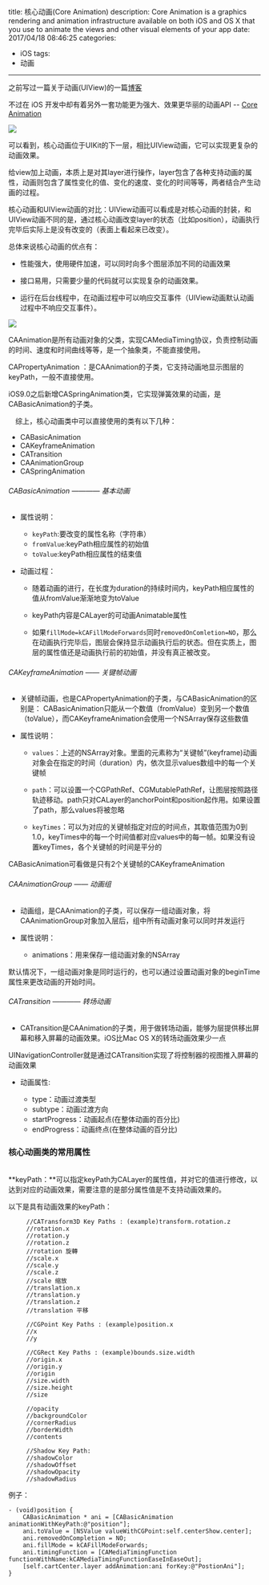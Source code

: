 title: 核心动画(Core Animation)
description: Core Animation is a graphics rendering and animation infrastructure available on both iOS and OS X that you use to animate the views and other visual elements of your app
date: 2017/04/18 08:46:25
categories:
- iOS
tags:
- 动画

---

之前写过一篇关于动画(UIView)的一篇[博客](http://dbcxl.com/2016/06/24/Animations/)

不过在 iOS 开发中却有着另外一套功能更为强大、效果更华丽的动画API -- [Core Animation](https://developer.apple.com/library/content/documentation/Cocoa/Conceptual/CoreAnimation_guide/Introduction/Introduction.html)

![](https://github.com/KnightJoker/KnightJoker.github.io/blob/master/Img/ca_architecture_2x.png?raw=true)

可以看到，核心动画位于UIKit的下一层，相比UIView动画，它可以实现更复杂的动画效果。

给view加上动画，本质上是对其layer进行操作，layer包含了各种支持动画的属性，动画则包含了属性变化的值、变化的速度、变化的时间等等，两者结合产生动画的过程。

核心动画和UIView动画的对比：UIView动画可以看成是对核心动画的封装，和UIView动画不同的是，通过核心动画改变layer的状态（比如position），动画执行完毕后实际上是没有改变的（表面上看起来已改变）。

总体来说核心动画的优点有：

- 性能强大，使用硬件加速，可以同时向多个图层添加不同的动画效果

- 接口易用，只需要少量的代码就可以实现复杂的动画效果。

- 运行在后台线程中，在动画过程中可以响应交互事件（UIView动画默认动画过程中不响应交互事件）。

![](https://github.com/KnightJoker/KnightJoker.github.io/blob/master/Img/core_animation.png?raw=true)

CAAnimation是所有动画对象的父类，实现CAMediaTiming协议，负责控制动画的时间、速度和时间曲线等等，是一个抽象类，不能直接使用。

CAPropertyAnimation ：是CAAnimation的子类，它支持动画地显示图层的keyPath，一般不直接使用。

iOS9.0之后新增CASpringAnimation类，它实现弹簧效果的动画，是CABasicAnimation的子类。

　综上，核心动画类中可以直接使用的类有以下几种：

- CABasicAnimation
- CAKeyframeAnimation
- CATransition
- CAAnimationGroup
- CASpringAnimation

###### CABasicAnimation ———— 基本动画

- 属性说明：
    + `keyPath`:要改变的属性名称（字符串）
    + `fromValue`:keyPath相应属性的初始值
    + `toValue`:keyPath相应属性的结束值

- 动画过程：
    + 随着动画的进行，在长度为duration的持续时间内，keyPath相应属性的值从fromValue渐渐地变为toValue

    + keyPath内容是CALayer的可动画Animatable属性

    + 如果`fillMode=kCAFillModeForwards`同时`removedOnComletion=NO`，那么在动画执行完毕后，图层会保持显示动画执行后的状态。但在实质上，图层的属性值还是动画执行前的初始值，并没有真正被改变。

###### CAKeyframeAnimation —— 关键帧动画

- 关键帧动画，也是CAPropertyAnimation的子类，与CABasicAnimation的区别是：
CABasicAnimation只能从一个数值（fromValue）变到另一个数值（toValue），而CAKeyframeAnimation会使用一个NSArray保存这些数值

- 属性说明：

    + `values`：上述的NSArray对象。里面的元素称为“关键帧”(keyframe)动画对象会在指定的时间（duration）内，依次显示values数组中的每一个关键帧
    
    + `path`：可以设置一个CGPathRef、CGMutablePathRef，让图层按照路径轨迹移动。path只对CALayer的anchorPoint和position起作用。如果设置了path，那么values将被忽略
    
    + `keyTimes`：可以为对应的关键帧指定对应的时间点，其取值范围为0到1.0，keyTimes中的每一个时间值都对应values中的每一帧。如果没有设置keyTimes，各个关键帧的时间是平分的
    
CABasicAnimation可看做是只有2个关键帧的CAKeyframeAnimation

###### CAAnimationGroup —— 动画组

- 动画组，是CAAnimation的子类，可以保存一组动画对象，将CAAnimationGroup对象加入层后，组中所有动画对象可以同时并发运行

- 属性说明：

    + animations：用来保存一组动画对象的NSArray
    
默认情况下，一组动画对象是同时运行的，也可以通过设置动画对象的beginTime属性来更改动画的开始时间。

###### CATransition ———— 转场动画

- CATransition是CAAnimation的子类，用于做转场动画，能够为层提供移出屏幕和移入屏幕的动画效果。iOS比Mac OS X的转场动画效果少一点

UINavigationController就是通过CATransition实现了将控制器的视图推入屏幕的动画效果

- 动画属性:

    + type：动画过渡类型
    + subtype：动画过渡方向
    + startProgress：动画起点(在整体动画的百分比)
    + endProgress：动画终点(在整体动画的百分比)
    
### 核心动画类的常用属性
</br>
**keyPath：**可以指定keyPath为CALayer的属性值，并对它的值进行修改，以达到对应的动画效果，需要注意的是部分属性值是不支持动画效果的。

以下是具有动画效果的keyPath：

```
     //CATransform3D Key Paths : (example)transform.rotation.z
     //rotation.x
     //rotation.y
     //rotation.z
     //rotation 旋轉
     //scale.x
     //scale.y
     //scale.z
     //scale 缩放
     //translation.x
     //translation.y
     //translation.z
     //translation 平移

     //CGPoint Key Paths : (example)position.x
     //x
     //y

     //CGRect Key Paths : (example)bounds.size.width
     //origin.x
     //origin.y
     //origin
     //size.width
     //size.height
     //size

     //opacity
     //backgroundColor
     //cornerRadius 
     //borderWidth
     //contents 

     //Shadow Key Path:
     //shadowColor 
     //shadowOffset 
     //shadowOpacity 
     //shadowRadius 
```

例子：

```
- (void)position {
    CABasicAnimation * ani = [CABasicAnimation animationWithKeyPath:@"position"];
    ani.toValue = [NSValue valueWithCGPoint:self.centerShow.center];
    ani.removedOnCompletion = NO;
    ani.fillMode = kCAFillModeForwards;
    ani.timingFunction = [CAMediaTimingFunction 	functionWithName:kCAMediaTimingFunctionEaseInEaseOut];
    [self.cartCenter.layer addAnimation:ani forKey:@"PostionAni"];
}
```